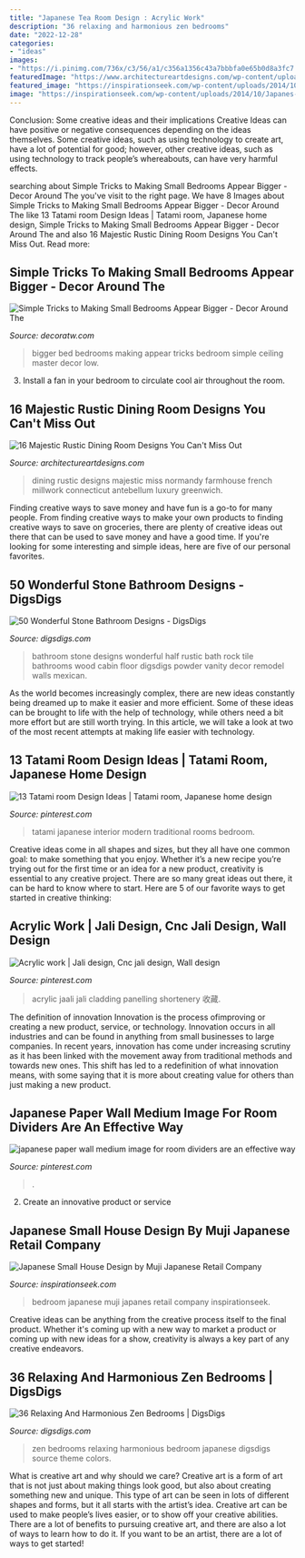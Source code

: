 ```yaml
---
title: "Japanese Tea Room Design : Acrylic Work"
description: "36 relaxing and harmonious zen bedrooms"
date: "2022-12-28"
categories:
- "ideas"
images:
- "https://i.pinimg.com/736x/c3/56/a1/c356a1356c43a7bbbfa0e65b0d8a3fc7.jpg"
featuredImage: "https://www.architectureartdesigns.com/wp-content/uploads/2016/08/16-Majestic-Rustic-Dining-Room-Designs-You-Cant-Miss-Out-16.jpg"
featured_image: "https://inspirationseek.com/wp-content/uploads/2014/10/Japanes-Small-House-Bedroom-Design.jpg"
image: "https://inspirationseek.com/wp-content/uploads/2014/10/Japanes-Small-House-Bedroom-Design.jpg"
---
```



Conclusion: Some creative ideas and their implications
Creative Ideas can have positive or negative consequences depending on the ideas themselves. Some creative ideas, such as using technology to create art, have a lot of potential for good; however, other creative ideas, such as using technology to track people’s whereabouts, can have very harmful effects.

	

		
searching about Simple Tricks to Making Small Bedrooms Appear Bigger - Decor Around The you've visit to the right page. We have 8 Images about Simple Tricks to Making Small Bedrooms Appear Bigger - Decor Around The like 13 Tatami room Design Ideas | Tatami room, Japanese home design, Simple Tricks to Making Small Bedrooms Appear Bigger - Decor Around The and also 16 Majestic Rustic Dining Room Designs You Can&#039;t Miss Out. Read more:
		
    
## Simple Tricks To Making Small Bedrooms Appear Bigger - Decor Around The

<img loading=lazy src="http://decoratw.com/wp-content/uploads/2016/02/post-3-48-custom-luxery-master-bed-17.jpg" onerror="this.onerror=null;this.src='https://tse1.mm.bing.net/th?id=OIP.bT8zqfgz5nZFhDwwzNGPqwHaLH&amp;pid=15.1';" alt="Simple Tricks to Making Small Bedrooms Appear Bigger - Decor Around The">

_Source: decoratw.com_

>bigger bed bedrooms making appear tricks bedroom simple ceiling master decor low. 

	

3. Install a fan in your bedroom to circulate cool air throughout the room.

    
## 16 Majestic Rustic Dining Room Designs You Can&#039;t Miss Out

<img loading=lazy src="https://www.architectureartdesigns.com/wp-content/uploads/2016/08/16-Majestic-Rustic-Dining-Room-Designs-You-Cant-Miss-Out-16.jpg" onerror="this.onerror=null;this.src='https://tse3.mm.bing.net/th?id=OIP.EbkCGhVLa9XHeVy5LaMzDQHaLH&amp;pid=15.1';" alt="16 Majestic Rustic Dining Room Designs You Can&#039;t Miss Out">

_Source: architectureartdesigns.com_

>dining rustic designs majestic miss normandy farmhouse french millwork connecticut antebellum luxury greenwich. 

	

Finding creative ways to save money and have fun is a go-to for many people. From finding creative ways to make your own products to finding creative ways to save on groceries, there are plenty of creative ideas out there that can be used to save money and have a good time. If you're looking for some interesting and simple ideas, here are five of our personal favorites.

    
## 50 Wonderful Stone Bathroom Designs - DigsDigs

<img loading=lazy src="http://www.digsdigs.com/photos/wonderful-stone-bathroom-designs-29.jpg" onerror="this.onerror=null;this.src='https://tse2.mm.bing.net/th?id=OIP.TVQm1OkKYO2L7Irw3ah5BQAAAA&amp;pid=15.1';" alt="50 Wonderful Stone Bathroom Designs - DigsDigs">

_Source: digsdigs.com_

>bathroom stone designs wonderful half rustic bath rock tile bathrooms wood cabin floor digsdigs powder vanity decor remodel walls mexican. 

	

As the world becomes increasingly complex, there are new ideas constantly being dreamed up to make it easier and more efficient. Some of these ideas can be brought to life with the help of technology, while others need a bit more effort but are still worth trying. In this article, we will take a look at two of the most recent attempts at making life easier with technology.

    
## 13 Tatami Room Design Ideas | Tatami Room, Japanese Home Design

<img loading=lazy src="https://i.pinimg.com/736x/f4/4d/f8/f44df87a6851ba2377a9c00fbdfcf1ee.jpg" onerror="this.onerror=null;this.src='https://tse2.mm.bing.net/th?id=OIP.P0Fyc6NOcNFaF7fIAtT01wHaFX&amp;pid=15.1';" alt="13 Tatami room Design Ideas | Tatami room, Japanese home design">

_Source: pinterest.com_

>tatami japanese interior modern traditional rooms bedroom. 

	

Creative ideas come in all shapes and sizes, but they all have one common goal: to make something that you enjoy. Whether it’s a new recipe you’re trying out for the first time or an idea for a new product, creativity is essential to any creative project. There are so many great ideas out there, it can be hard to know where to start. Here are 5 of our favorite ways to get started in creative thinking: 

    
## Acrylic Work | Jali Design, Cnc Jali Design, Wall Design

<img loading=lazy src="https://i.pinimg.com/736x/77/57/2c/77572c186b665006c5671ffd78a57682.jpg" onerror="this.onerror=null;this.src='https://tse3.mm.bing.net/th?id=OIP._YxUI3jKKzfA417paTROSwHaNL&amp;pid=15.1';" alt="Acrylic work | Jali design, Cnc jali design, Wall design">

_Source: pinterest.com_

>acrylic jaali jali cladding panelling shortenery 收藏. 

	

The definition of innovation
Innovation is the process ofimproving or creating a new product, service, or technology. Innovation occurs in all industries and can be found in anything from small businesses to large companies. In recent years, innovation has come under increasing scrutiny as it has been linked with the movement away from traditional methods and towards new ones. This shift has led to a redefinition of what innovation means, with some saying that it is more about creating value for others than just making a new product.

    
## Japanese Paper Wall Medium Image For Room Dividers Are An Effective Way

<img loading=lazy src="https://i.pinimg.com/736x/c3/56/a1/c356a1356c43a7bbbfa0e65b0d8a3fc7.jpg" onerror="this.onerror=null;this.src='https://tse4.mm.bing.net/th?id=OIP.pmSCXFFRbbh1W-xtCif3rwHaJ4&amp;pid=15.1';" alt="japanese paper wall medium image for room dividers are an effective way">

_Source: pinterest.com_

>. 

	

2. Create an innovative product or service 

    
## Japanese Small House Design By Muji Japanese Retail Company

<img loading=lazy src="https://inspirationseek.com/wp-content/uploads/2014/10/Japanes-Small-House-Bedroom-Design.jpg" onerror="this.onerror=null;this.src='https://tse3.mm.bing.net/th?id=OIP.1dSur5SbZ2CsoxDq8wrDUAHaLH&amp;pid=15.1';" alt="Japanese Small House Design by Muji Japanese Retail Company">

_Source: inspirationseek.com_

>bedroom japanese muji japanes retail company inspirationseek. 

	

Creative ideas can be anything from the creative process itself to the final product. Whether it's coming up with a new way to market a product or coming up with new ideas for a show, creativity is always a key part of any creative endeavors.

    
## 36 Relaxing And Harmonious Zen Bedrooms | DigsDigs

<img loading=lazy src="http://www.digsdigs.com/photos/relaxing-and-harmonious-zen-bedrooms-23.jpg" onerror="this.onerror=null;this.src='https://tse2.mm.bing.net/th?id=OIP.ceGCEShRJb0Q0V_3D4-oNgHaFZ&amp;pid=15.1';" alt="36 Relaxing And Harmonious Zen Bedrooms | DigsDigs">

_Source: digsdigs.com_

>zen bedrooms relaxing harmonious bedroom japanese digsdigs source theme colors. 

	

What is creative art and why should we care?
Creative art is a form of art that is not just about making things look good, but also about creating something new and unique. This type of art can be seen in lots of different shapes and forms, but it all starts with the artist’s idea. Creative art can be used to make people’s lives easier, or to show off your creative abilities. There are a lot of benefits to pursuing creative art, and there are also a lot of ways to learn how to do it. If you want to be an artist, there are a lot of ways to get started!

